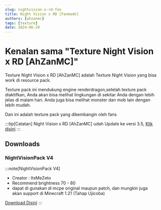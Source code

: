 ```yaml
---
slug: nightvision-x-rd-fan
title: Night Vision x RD [Fanmade]
authors: [ahzanmc]
tags: [texture]
date: 2024-06-29
---
```

# Kenalan sama "Texture Night Vision x RD [AhZanMC]"

Texture Night Vision x RD [AhZanMC] adalah Texture Night Vision yang bisa work di resource pack.

Texture pack ini mendukung engine renderdragon,setelah texture pack diaktifkan, Anda akan bisa melihat lingkungan di sekitar Anda dengan lebih jelas di malam hari. Anda juga bisa melihat monster dan mob lain dengan lebih mudah.

Dan ini adalah texture pack yang dikembangin oleh fans

<!-- truncate -->

:::tip[Catatan]
Night Vision x RD [AhZanMC] udah Update ke versi 3.5, [Klik disini](/nightvision-x-rd)
:::

## Downloads
### NightVisionPack V4
:::note[NightVisionPack V4]
- Creator : ItsMeZeto
- Recommend brightness 70 - 80
- dapat di gunakan di mcpe original maupun patch, dan mungkin juga akan support di Minecraft 1.21 (Tahap Ujicoba)

[Download Disini](https://cdn.discordapp.com/attachments/1144831275753013290/1256601273747247226/NightVisionPack.mcpack?ex=66815ca2&is=66800b22&hm=3fa63d828162a0488ca476395c6abeda75672d6e82c1bc9ca850cb844a8f179e&)
:::